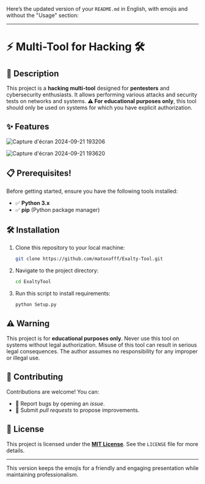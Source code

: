 Here’s the updated version of your `README.md` in English, with emojis and without the "Usage" section:

---

# ⚡ Multi-Tool for Hacking 🛠️

## 🚀 Description

This project is a **hacking multi-tool** designed for **pentesters** and cybersecurity enthusiasts. It allows performing various attacks and security tests on networks and systems. **⚠️ For educational purposes only**, this tool should only be used on systems for which you have explicit authorization.

## ✨ Features

![Capture d'écran 2024-09-21 193206](https://github.com/user-attachments/assets/42c1db92-e099-4ce3-8dd0-82ef190ee38b)

![Capture d'écran 2024-09-21 193620](https://github.com/user-attachments/assets/786031d7-1401-49af-9314-353183d4ca6a)


## 📋 Prerequisites!


Before getting started, ensure you have the following tools installed:

- ✅ **Python 3.x**
- ✅ **pip** (Python package manager)

## 🛠️ Installation

1. Clone this repository to your local machine:
   ```bash
   git clone https://github.com/matoxofff/Exalty-Tool.git
   ```

2. Navigate to the project directory:
   ```bash
   cd ExaltyTool
   ```

4. Run this script to install requirements:
   ```bash
   python Setup.py
   ```

## ⚠️ Warning

This project is for **educational purposes only**. Never use this tool on systems without legal authorization. Misuse of this tool can result in serious legal consequences. The author assumes no responsibility for any improper or illegal use.

## 🤝 Contributing

Contributions are welcome! You can:

- 🐛 Report bugs by opening an *issue*.
- 🚀 Submit *pull requests* to propose improvements.

## 📄 License

This project is licensed under the **[MIT License](LICENSE)**. See the `LICENSE` file for more details.

---

This version keeps the emojis for a friendly and engaging presentation while maintaining professionalism.
